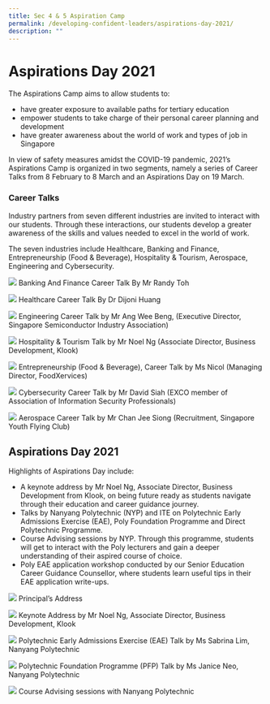 ```yaml
---
title: Sec 4 & 5 Aspiration Camp
permalink: /developing-confident-leaders/aspirations-day-2021/
description: ""
---
```

Aspirations Day 2021
====================

The Aspirations Camp aims to allow students to:

*   have greater exposure to available paths for tertiary education
*   empower students to take charge of their personal career planning and development
*   have greater awareness about the world of work and types of job in Singapore

In view of safety measures amidst the COVID-19 pandemic, 2021’s Aspirations Camp is organized in two segments, namely a series of Career Talks from 8 February to 8 March and an Aspirations Day on 19 March.

### Career Talks

Industry partners from seven different industries are invited to interact with our students. Through these interactions, our students develop a greater awareness of the skills and values needed to excel in the world of work.

The seven industries include Healthcare, Banking and Finance, Entrepreneurship (Food & Beverage), Hospitality & Tourism, Aerospace, Engineering and Cybersecurity.

![](/images/Banking-and-Finance_Career_Talk_by_Mr_Randy_Toh.jpg)
Banking And Finance Career Talk By Mr Randy Toh

![](/images/Healthcare_Career_Talk_By_Dr_Dijoni_Huang.jpg)
Healthcare Career Talk By Dr Dijoni Huang

![](/images/Engineering%20Career%20talk.jpg)
Engineering Career Talk by Mr Ang Wee Beng, (Executive Director, Singapore Semiconductor Industry Association)

![](/images/Tourism%20Career%20Talk.jpg)
Hospitality & Tourism Talk by Mr Noel Ng (Associate Director, Business Development, Klook)

![](/images/Entrepreneurship%20Career%20Talk.jpg)
Entrepreneurship (Food & Beverage), Career Talk by Ms Nicol (Managing Director, FoodXervices)

![](/images/Cybersecurity%20Career%20Talk.jpg)
Cybersecurity Career Talk by Mr David Siah (EXCO member of Association of Information Security Professionals)

![](/images/Aerospace%20Career%20Talk.jpg)
Aerospace Career Talk by Mr Chan Jee Siong (Recruitment, Singapore Youth Flying Club)

Aspirations Day 2021
--------------------

Highlights of Aspirations Day include:

*   A keynote address by Mr Noel Ng, Associate Director, Business Development from Klook, on being future ready as students navigate through their education and career guidance journey.
*   Talks by Nanyang Polytechnic (NYP) and ITE on Polytechnic Early Admissions Exercise (EAE), Poly Foundation Programme and Direct Polytechnic Programme.
*   Course Advising sessions by NYP. Through this programme, students will get to interact with the Poly lecturers and gain a deeper understanding of their aspired course of choice.
*   Poly EAE application workshop conducted by our Senior Education Career Guidance Counsellor, where students learn useful tips in their EAE application write-ups.

![](/images/P-address-scaled.jpg)
Principal’s Address

![](/images/Keynote-address-by-Noel-Ng-Klook-scaled.jpg)
Keynote Address by Mr Noel Ng, Associate Director, Business Development, Klook

![](/images/NYP-Poly-EAE-Talk.jpg)
Polytechnic Early Admissions Exercise (EAE) Talk by Ms Sabrina Lim, Nanyang Polytechnic

![](/images/NYP-PFP-Talk.jpg)
Polytechnic Foundation Programme (PFP) Talk by Ms Janice Neo, Nanyang Polytechnic

![](/images/NYP-Course-Advising.jpg)
Course Advising sessions with Nanyang Polytechnic

